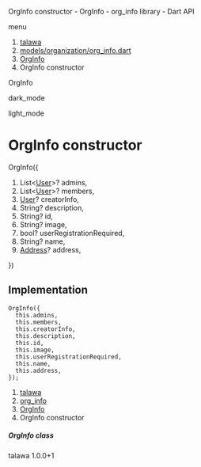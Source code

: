 




OrgInfo constructor - OrgInfo - org\_info library - Dart API







menu

1. [talawa](../../index.html)
2. [models/organization/org\_info.dart](../../models_organization_org_info/models_organization_org_info-library.html)
3. [OrgInfo](../../models_organization_org_info/OrgInfo-class.html)
4. OrgInfo constructor

OrgInfo


dark\_mode

light\_mode




# OrgInfo constructor


OrgInfo({

1. List<[User](../../models_user_user_info/User-class.html)>? admins,
2. List<[User](../../models_user_user_info/User-class.html)>? members,
3. [User](../../models_user_user_info/User-class.html)? creatorInfo,
4. String? description,
5. String? id,
6. String? image,
7. bool? userRegistrationRequired,
8. String? name,
9. [Address](../../models_organization_org_info_address/Address-class.html)? address,

})

## Implementation

```
OrgInfo({
  this.admins,
  this.members,
  this.creatorInfo,
  this.description,
  this.id,
  this.image,
  this.userRegistrationRequired,
  this.name,
  this.address,
});
```

 


1. [talawa](../../index.html)
2. [org\_info](../../models_organization_org_info/models_organization_org_info-library.html)
3. [OrgInfo](../../models_organization_org_info/OrgInfo-class.html)
4. OrgInfo constructor

##### OrgInfo class





talawa
1.0.0+1






